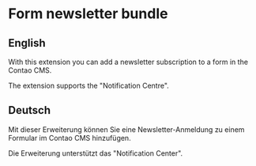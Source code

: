 # Form newsletter bundle

## English
With this extension you can add a newsletter subscription to a form in the Contao CMS.

The extension supports the "Notification Centre".

## Deutsch
Mit dieser Erweiterung können Sie eine Newsletter-Anmeldung zu einem Formular im Contao CMS hinzufügen.

Die Erweiterung unterstützt das "Notification Center".
